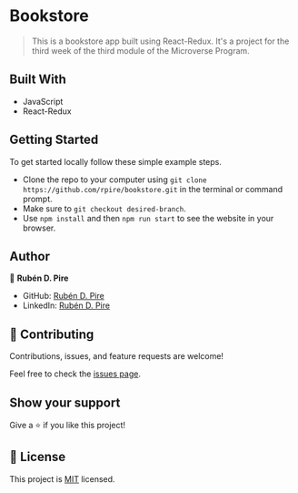 # Bookstore

> This is a bookstore app built using React-Redux. It's a project for the third week of the third module of the Microverse Program.

## Built With

- JavaScript
- React-Redux

## Getting Started

To get started locally follow these simple example steps.
- Clone the repo to your computer using `git clone https://github.com/rpire/bookstore.git` in the terminal or command prompt.
- Make sure to `git checkout desired-branch`.
- Use `npm install` and then `npm run start` to see the website in your browser.

## Author

👤 **Rubén D. Pire**

- GitHub: [Rubén D. Pire](https://github.com/rpire)
- LinkedIn: [Rubén D. Pire](https://www.linkedin.com/in/rub%C3%A9n-dar%C3%ADo-pire-l%C3%B3pez-507111189/)

## 🤝 Contributing

Contributions, issues, and feature requests are welcome!

Feel free to check the [issues page](../../issues/).

## Show your support

Give a ⭐️ if you like this project!

## 📝 License

This project is [MIT](./MIT.md) licensed.
